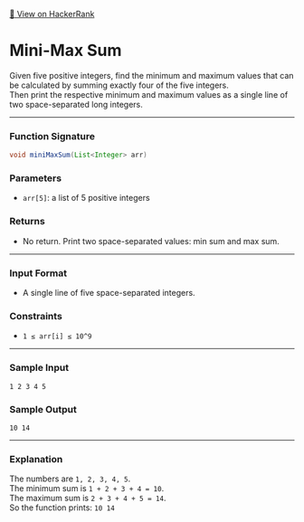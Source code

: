 [🔗 View on HackerRank](https://www.hackerrank.com/challenges/mini-max-sum/problem)

# Mini-Max Sum

Given five positive integers, find the minimum and maximum values that can be calculated by summing exactly four of the five integers.  
Then print the respective minimum and maximum values as a single line of two space-separated long integers.

---

### Function Signature

```java
void miniMaxSum(List<Integer> arr)
```

### Parameters

- `arr[5]`: a list of 5 positive integers

### Returns

- No return. Print two space-separated values: min sum and max sum.

---

### Input Format

- A single line of five space-separated integers.

### Constraints

- `1 ≤ arr[i] ≤ 10^9`

---

### Sample Input

```
1 2 3 4 5
```

### Sample Output

```
10 14
```

---

### Explanation

The numbers are `1, 2, 3, 4, 5`.  
The minimum sum is `1 + 2 + 3 + 4 = 10`.  
The maximum sum is `2 + 3 + 4 + 5 = 14`.  
So the function prints: `10 14`
